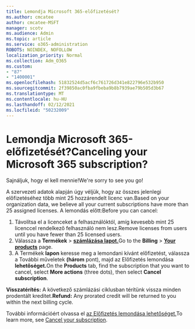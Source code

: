 ```yaml
---
title: Lemondja Microsoft 365-előfizetését?
ms.author: cmcatee
author: cmcatee-MSFT
manager: scotv
ms.audience: Admin
ms.topic: article
ms.service: o365-administration
ROBOTS: NOINDEX, NOFOLLOW
localization_priority: Normal
ms.collection: Adm_O365
ms.custom:
- "87"
- "1400001"
ms.openlocfilehash: 51832524d5acf6c761726d341e822796e532b950
ms.sourcegitcommit: 2f39850ac0fba9fbeba9b8b7939ae79b505d3b67
ms.translationtype: MT
ms.contentlocale: hu-HU
ms.lasthandoff: 02/12/2021
ms.locfileid: "50232009"
---
```

# <a name="canceling-your-microsoft-365-subscription"></a><span data-ttu-id="16917-102">Lemondja Microsoft 365-előfizetését?</span><span class="sxs-lookup"><span data-stu-id="16917-102">Canceling your Microsoft 365 subscription?</span></span>

<span data-ttu-id="16917-103">Sajnáljuk, hogy el kell mennie!</span><span class="sxs-lookup"><span data-stu-id="16917-103">We're sorry to see you go!</span></span>
  
<span data-ttu-id="16917-104">A szervezeti adatok alapján úgy véljük, hogy az összes jelenlegi előfizetéséhez több mint 25 hozzárendelt licenc van.</span><span class="sxs-lookup"><span data-stu-id="16917-104">Based on your organization data, we believe all your current subscriptions have more than 25 assigned licenses.</span></span> <span data-ttu-id="16917-105">A lemondás előtt:</span><span class="sxs-lookup"><span data-stu-id="16917-105">Before you can cancel:</span></span>

1. <span data-ttu-id="16917-106">Távolítsa el a licenceket a felhasználóktól, amíg kevesebb mint 25 licenccel rendelkező felhasználó nem lesz.</span><span class="sxs-lookup"><span data-stu-id="16917-106">Remove licenses from users until you have fewer than 25 licensed users.</span></span>
2. <span data-ttu-id="16917-107">Válassza a **Termékek** \> **[számlázása lapot.](https://go.microsoft.com/fwlink/p/?linkid=842054)**</span><span class="sxs-lookup"><span data-stu-id="16917-107">Go to the **Billing** \> **[Your products](https://go.microsoft.com/fwlink/p/?linkid=842054)** page.</span></span>
3. <span data-ttu-id="16917-108">A Termékek **lapon** keresse meg a lemondani kívánt előfizetést, válassza a További műveletek **(három** pont), majd az Előfizetés lemondása **lehetőséget.**</span><span class="sxs-lookup"><span data-stu-id="16917-108">On the **Products** tab, find the subscription that you want to cancel, select **More actions** (three dots), then select **Cancel subscription**.</span></span>

<span data-ttu-id="16917-109">**Visszatérítés:** A következő számlázási ciklusban térítünk vissza minden prodentált kreditet.</span><span class="sxs-lookup"><span data-stu-id="16917-109">**Refund:** Any prorated credit will be returned to you within the next billing cycle.</span></span>

<span data-ttu-id="16917-110">További információért olvassa el [az Előfizetés lemondása lehetőséget.](https://docs.microsoft.com/microsoft-365/commerce/subscriptions/cancel-your-subscription)</span><span class="sxs-lookup"><span data-stu-id="16917-110">To learn more, see [Cancel your subscription](https://docs.microsoft.com/microsoft-365/commerce/subscriptions/cancel-your-subscription).</span></span>